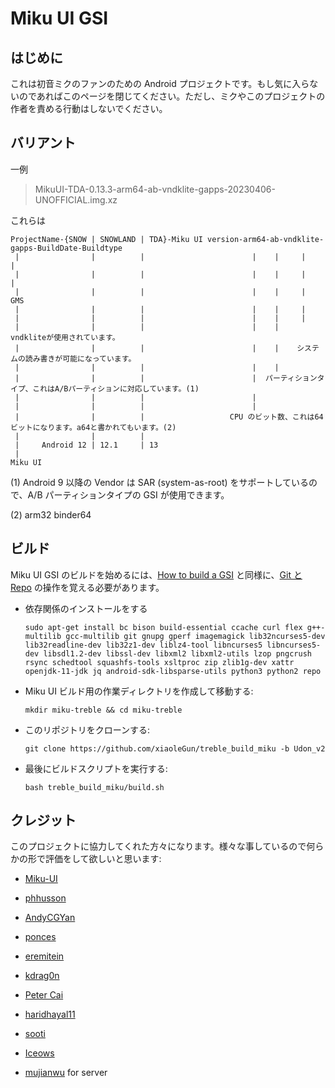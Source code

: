 # Miku UI GSI

## はじめに
これは初音ミクのファンのための Android プロジェクトです。もし気に入らないのであればこのページを閉じてください。ただし、ミクやこのプロジェクトの作者を責める行動はしないでください。

## バリアント
一例
> MikuUI-TDA-0.13.3-arm64-ab-vndklite-gapps-20230406-UNOFFICIAL.img.xz

これらは
```
ProjectName-{SNOW | SNOWLAND | TDA}-Miku UI version-arm64-ab-vndklite-gapps-BuildDate-Buildtype
 |                |          |                        |    |     |      |
 |                |          |                        |    |     |      |
 |                |          |                        |    |     |     GMS
 |                |          |                        |    |     |
 |                |          |                        |    |     |
 |                |          |                        |    |    vndkliteが使用されています。 
 |                |          |                        |    |    システムの読み書きが可能になっています。
 |                |          |                        |    |
 |                |          |                        |  パーティションタイプ、これはA/Bパーティションに対応しています。(1)
 |                |          |                        |
 |                |          |                        |
 |                |          |                   CPU のビット数、これは64ビットになります。a64と書かれてもいます。(2)
 |                |          |
 |     Android 12 | 12.1     | 13  
 |
Miku UI
```

(1) Android 9 以降の Vendor は SAR (system-as-root) をサポートしているので、A/B パーティションタイプの GSI が使用できます。

(2) arm32 binder64

## ビルド
Miku UI GSI のビルドを始めるには、[How to build a GSI](https://github.com/phhusson/treble_experimentations/wiki/How-to-build-a-GSI%3F) と同様に、[Git と Repo](https://source.android.com/source/using-repo.html) の操作を覚える必要があります。
- 依存関係のインストールをする
    ```
    sudo apt-get install bc bison build-essential ccache curl flex g++-multilib gcc-multilib git gnupg gperf imagemagick lib32ncurses5-dev lib32readline-dev lib32z1-dev liblz4-tool libncurses5 libncurses5-dev libsdl1.2-dev libssl-dev libxml2 libxml2-utils lzop pngcrush rsync schedtool squashfs-tools xsltproc zip zlib1g-dev xattr openjdk-11-jdk jq android-sdk-libsparse-utils python3 python2 repo
    ```
- Miku UI ビルド用の作業ディレクトリを作成して移動する:
    ```
    mkdir miku-treble && cd miku-treble
    ```
- このリポジトリをクローンする:
    ```
    git clone https://github.com/xiaoleGun/treble_build_miku -b Udon_v2
    ```
- 最後にビルドスクリプトを実行する:
    ```
    bash treble_build_miku/build.sh
    ```

## クレジット
このプロジェクトに協力してくれた方々になります。様々な事しているので何らかの形で評価をして欲しいと思います:
- [Miku-UI](https://github.com/Miku-UI)
- [phhusson](https://github.com/phhusson)
- [AndyCGYan](https://github.com/AndyCGYan)
- [ponces](https://github.com/ponces)
- [eremitein](https://github.com/eremitein)
- [kdrag0n](https://github.com/kdrag0n)
- [Peter Cai](https://github.com/PeterCxy)
- [haridhayal11](https://github.com/haridhayal11)
- [sooti](https://github.com/sooti)
- [Iceows](https://github.com/Iceows)

- [mujianwu](https://github.com/mujianwu) for server

